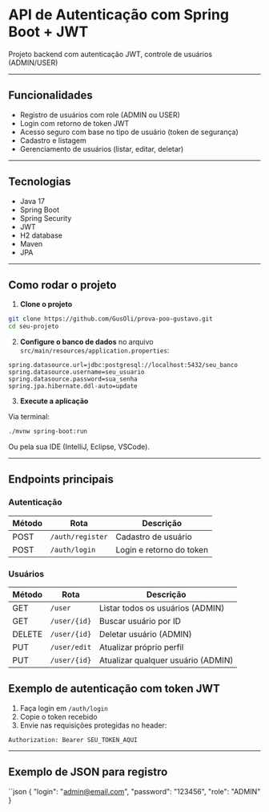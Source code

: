 
# API de Autenticação com Spring Boot + JWT

Projeto backend com autenticação JWT, controle de usuários (ADMIN/USER)

---

## Funcionalidades

- Registro de usuários com role (ADMIN ou USER)
- Login com retorno de token JWT
- Acesso seguro com base no tipo de usuário (token de segurança)
- Cadastro e listagem
- Gerenciamento de usuários (listar, editar, deletar)


---

## Tecnologias

- Java 17
- Spring Boot
- Spring Security
- JWT
- H2 database
- Maven
- JPA

---

## Como rodar o projeto

1. **Clone o projeto**

```bash
git clone https://github.com/GusOli/prova-poo-gustavo.git
cd seu-projeto
```

2. **Configure o banco de dados** no arquivo `src/main/resources/application.properties`:

```properties
spring.datasource.url=jdbc:postgresql://localhost:5432/seu_banco
spring.datasource.username=seu_usuario
spring.datasource.password=sua_senha
spring.jpa.hibernate.ddl-auto=update
```

3. **Execute a aplicação**

Via terminal:

```bash
./mvnw spring-boot:run
```

Ou pela sua IDE (IntelliJ, Eclipse, VSCode).

---

## Endpoints principais

### Autenticação

| Método | Rota             | Descrição         |
|--------|------------------|-------------------|
| POST   | `/auth/register` | Cadastro de usuário |
| POST   | `/auth/login`    | Login e retorno do token |

### Usuários

| Método | Rota              | Descrição                |
|--------|-------------------|--------------------------|
| GET    | `/user`           | Listar todos os usuários (ADMIN) |
| GET    | `/user/{id}`      | Buscar usuário por ID    |
| DELETE | `/user/{id}`      | Deletar usuário (ADMIN)  |
| PUT    | `/user/edit`      | Atualizar próprio perfil |
| PUT    | `/user/{id}`      | Atualizar qualquer usuário (ADMIN) |

## Exemplo de autenticação com token JWT

1. Faça login em `/auth/login`
2. Copie o token recebido
3. Envie nas requisições protegidas no header:

```
Authorization: Bearer SEU_TOKEN_AQUI
```

---

## Exemplo de JSON para registro
``json
{
  "login": "admin@email.com",
  "password": "123456",
  "role": "ADMIN"
}
```


